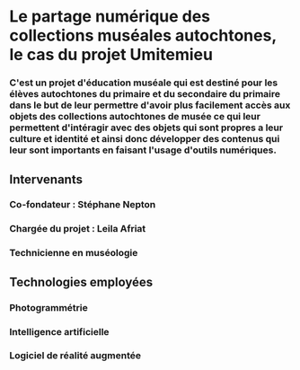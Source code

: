 # Le partage numérique des collections muséales autochtones, le cas du projet Umitemieu
### C'est un projet d'éducation muséale qui est destiné pour les élèves autochtones du primaire et du secondaire du primaire dans le but de leur permettre d'avoir plus facilement accès aux objets des collections autochtones de musée ce qui leur permettent d'intéragir avec des objets qui sont propres a leur culture et identité et ainsi donc développer des contenus qui leur sont importants en faisant l'usage d'outils numériques. 

## Intervenants

### Co-fondateur : Stéphane Nepton 
### Chargée du projet : Leila Afriat
### Technicienne en muséologie

## Technologies employées
### Photogrammétrie 
### Intelligence artificielle
### Logiciel de réalité augmentée


